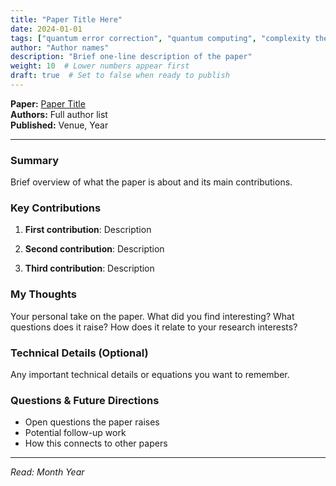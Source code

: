 ```yaml
---
title: "Paper Title Here"
date: 2024-01-01
tags: ["quantum error correction", "quantum computing", "complexity theory", "cryptography", "machine learning"]  # Add relevant tags
author: "Author names"
description: "Brief one-line description of the paper"
weight: 10  # Lower numbers appear first
draft: true  # Set to false when ready to publish
---
```


**Paper:** [Paper Title](https://link-to-paper.com)  
**Authors:** Full author list  
**Published:** Venue, Year

---

### Summary

Brief overview of what the paper is about and its main contributions.

### Key Contributions

1. **First contribution**: Description

2. **Second contribution**: Description

3. **Third contribution**: Description

### My Thoughts

Your personal take on the paper. What did you find interesting? What questions does it raise? How does it relate to your research interests?

### Technical Details (Optional)

Any important technical details or equations you want to remember.

### Questions & Future Directions

- Open questions the paper raises
- Potential follow-up work
- How this connects to other papers

---

*Read: Month Year*
